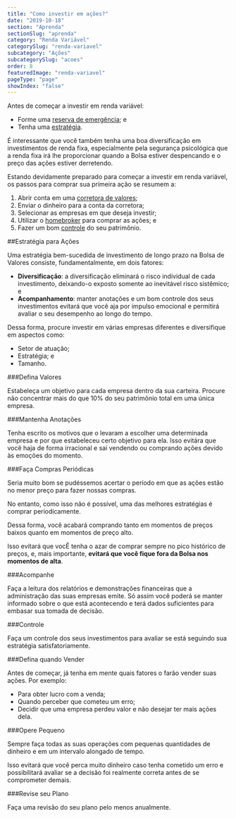 ```yaml
---
title: "Como investir em ações?"
date: "2019-10-18"
section: "Aprenda"
sectionSlug: "aprenda"
category: "Renda Variável"
categorySlug: "renda-variavel"
subcategory: "Ações"
subcategorySlug: "acoes"
order: 8
featuredImage: "renda-variavel"
pageType: "page"
showIndex: "false"
---
```


Antes de começar a investir em renda variável:

- Forme uma [reserva de emergência](/financas/iniciantes/reserva-de-emergencia); e
- Tenha uma [estratégia](/financas/estrategia).

É interessante que você também tenha uma boa diversificação em investimentos de renda fixa, especialmente pela segurança psicológica que a renda fixa irá lhe proporcionar quando a Bolsa estiver despencando e o preço das ações estiver derretendo.

Estando devidamente preparado para começar a investir em renda variável, os passos para comprar sua primeira ação se resumem a:

1. Abrir conta em uma [corretora de valores](/renda-variavel/bolsa-de-valores/corretora-de-valores);
2. Enviar o dinheiro para a conta da corretora;
3. Selecionar as empresas em que deseja investir;
4. Utilizar o [homebroker](/renda-variavel/homebroker) para comprar as ações; e
5. Fazer um bom [controle](/financas/controle) do seu patrimônio.

##Estratégia para Ações

Uma estratégia bem-sucedida de investimento de longo prazo na Bolsa de Valores consiste, fundamentalmente, em dois fatores:

- **Diversificação**: a diversificação eliminará o risco individual de cada investimento, deixando-o exposto somente ao inevitável risco sistêmico; e
- **Acompanhamento**: manter anotações e um bom controle dos seus investimentos evitará que você aja por impulso emocional e permitirá avaliar o seu desempenho ao longo do tempo.

Dessa forma, procure investir em várias empresas diferentes e diversifique em aspectos como:

- Setor de atuação;
- Estratégia; e
- Tamanho.

###Defina Valores

Estabeleça um objetivo para cada empresa dentro da sua carteira. Procure não concentrar mais do que 10% do seu patrimônio total em uma única empresa.

###Mantenha Anotações

Tenha escrito os motivos que o levaram a escolher uma determinada empresa e por que estabeleceu certo objetivo para ela. Isso evitára que você haja de forma irracional e sai vendendo ou comprando ações devido às emoções do momento.

###Faça Compras Periódicas

Seria muito bom se pudéssemos acertar o período em que as ações estão no menor preço para fazer nossas compras. 

No entanto, como isso não é possível, uma das melhores estratégias é comprar periodicamente.

Dessa forma, você acabará comprando tanto em momentos de preços baixos quanto em momentos de preço alto.

Isso evitará que vocÊ tenha o azar de comprar sempre no pico histórico de preços, e, mais importante, **evitará que você fique fora da Bolsa nos momentos de alta**.

###Acompanhe

Faça a leitura dos relatórios e demonstrações financeiras que a administração das suas empresas emite. Só assim você poderá se manter informado sobre o que está acontecendo e terá dados suficientes para embasar sua tomada de decisão.

###Controle

Faça um controle dos seus investimentos para avaliar se está seguindo sua estratégia satisfatoriamente.

###Defina quando Vender

Antes de começar, já tenha em mente quais fatores o farão vender suas ações. Por exemplo:

- Para obter lucro com a venda;
- Quando perceber que cometeu um erro;
- Decidir que uma empresa perdeu valor e não desejar ter mais ações dela.

###Opere Pequeno

Sempre faça todas as suas operações com pequenas quantidades de dinheiro e em um intervalo alongado de tempo.

Isso evitará que você perca muito dinheiro caso tenha cometido um erro e possibilitará avaliar se a decisão foi realmente correta antes de se comprometer demais.

###Revise seu Plano

Faça uma revisão do seu plano pelo menos anualmente.

